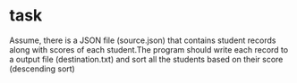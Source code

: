 # task
Assume, there is a JSON file (source.json) that contains student records along with scores of each student.The program should write each record to a output file (destination.txt) and sort all the students based on their score (descending sort)

